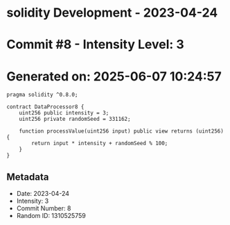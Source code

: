 ﻿# solidity Development - 2023-04-24
# Commit #8 - Intensity Level: 3
# Generated on: 2025-06-07 10:24:57
```solidity
pragma solidity ^0.8.0;

contract DataProcessor8 {
    uint256 public intensity = 3;
    uint256 private randomSeed = 331162;

    function processValue(uint256 input) public view returns (uint256) {
        return input * intensity + randomSeed % 100;
    }
}
```
## Metadata
- Date: 2023-04-24
- Intensity: 3
- Commit Number: 8
- Random ID: 1310525759
